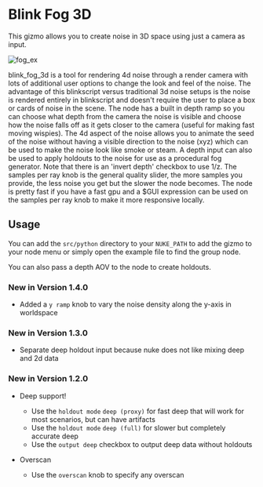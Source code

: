 # Blink Fog 3D

This gizmo allows you to create noise in 3D space using just a camera as input.

![fog_ex](https://github.com/obulka/blink_fog_3d/assets/21975584/aeeb19b2-c347-47d2-9d7d-919786fe870c)

blink_fog_3d is a tool for rendering 4d noise through a render camera with lots of additional user options to change the look and feel of the noise. The advantage of this blinkscript versus traditional 3d noise setups is the noise is rendered entirely in blinkscript and doesn't require the user to place a box or cards of noise in the scene. The node has a built in depth ramp so you can choose what depth from the camera the noise is visible and choose how the noise falls off as it gets closer to the camera (useful for making fast moving wispies). The 4d aspect of the noise allows you to animate the seed of the noise without having a visible direction to the noise (xyz) which can be used to make the noise look like smoke or steam. A depth input can also be used to apply holdouts to the noise for use as a procedural fog generator. Note that there is an 'invert depth' checkbox to use 1/z. The samples per ray knob is the general quality slider, the more samples you provide, the less noise you get but the slower the node becomes. The node is pretty fast if you have a fast gpu and a $GUI expression can be used on the samples per ray knob to make it more responsive locally.

## Usage

You can add the `src/python` directory to your `NUKE_PATH` to add the gizmo to your node menu or simply open the example file to find the group node.

You can also pass a depth AOV to the node to create holdouts.

### New in Version 1.4.0

- Added a `y ramp` knob to vary the noise density along the y-axis in worldspace

### New in Version 1.3.0

- Separate deep holdout input because nuke does not like mixing deep and 2d data

### New in Version 1.2.0

- Deep support!
  - Use the `holdout mode` `deep (proxy)` for fast deep that will work for most scenarios, but can have artifacts
  - Use the `holdout mode` `deep (full)` for slower but completely accurate deep
  - Use the `output deep` checkbox to output deep data without holdouts
 
- Overscan
  - Use the `overscan` knob to specify any overscan
